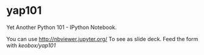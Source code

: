 # yap101
Yet Another Python 101 - IPython Notebook.

You can use http://nbviewer.jupyter.org/
To see as slide deck.
Feed the form with *keobox/yap101*
